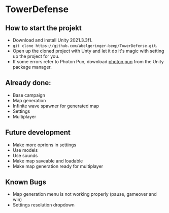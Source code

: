 # TowerDefense

## How to start the projekt
- Download and install Unity 2021.3.3f1.
- `git clone https://github.com/abelgeringer-beep/TowerDefense.git`.
- Open up the cloned project with Unty and let it do it's magic with setting up the project for you. 
- If some errors refer to Photon Pun, download [photon pun](https://assetstore.unity.com/packages/tools/network/pun-2-free-119922) from the Unity package manager.

## Already done:
- Base campaign
- Map generation
- Infinite wave spawner for generated map
- Settings
- Multiplayer

## Future development
- Make more oprions in settings
- Use models
- Use sounds
- Make map saveable and loadable
- Make map generation ready for multiplayer

## Known Bugs
- Map generation menu is not working properly (pause, gameover and win)
- Settings resolution dropdown
